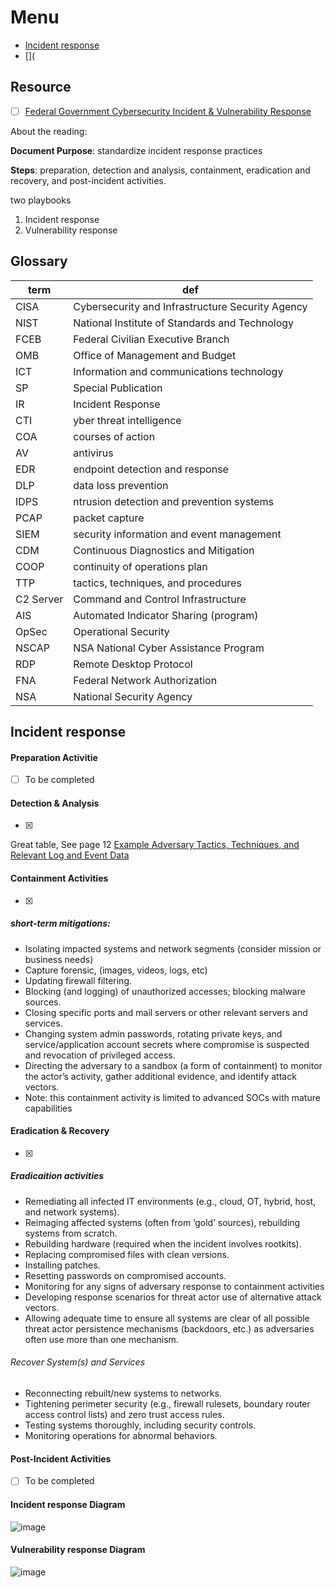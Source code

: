 # Menu 
- [Incident response](#incident-response)
- [](

## Resource
- [ ] [Federal Government Cybersecurity Incident & Vulnerability Response](https://www.cisa.gov/sites/default/files/2024-03/Federal_Government_Cybersecurity_Incident_and_Vulnerability_Response_Playbooks_508C.pdf)

About the reading:

__Document Purpose__: standardize incident response practices

__Steps__: preparation, detection and analysis, containment, eradication and recovery, and post-incident activities.

two playbooks
1. Incident response
2. Vulnerability response


## Glossary
|term|def|
|-|---|
| CISA |Cybersecurity and Infrastructure Security Agency|
| NIST | National Institute of Standards and Technology|
| FCEB |  Federal Civilian Executive Branch|
|OMB|Office of Management and Budget |
|ICT|Information and communications technology |
| SP | Special Publication|
| IR | Incident Response |
| CTI | yber threat intelligence |
| COA | courses of action |
| AV | antivirus |
| EDR |endpoint detection and response|
| DLP | data loss prevention|
| IDPS | ntrusion detection and prevention systems|
| PCAP | packet capture|
| SIEM | security information and event management |
| CDM | Continuous Diagnostics and Mitigation|
| COOP| continuity of operations plan|
| TTP| tactics, techniques, and procedures|
| C2 Server | Command and Control Infrastructure|
| AIS| Automated Indicator Sharing (program) |
|OpSec |Operational Security |
|NSCAP | NSA National Cyber Assistance Program |
|RDP| Remote Desktop Protocol | 
|FNA| Federal Network Authorization |
| NSA |National Security Agency|




## Incident response
####  Preparation Activitie
- [ ] To be completed

#### Detection & Analysis
- [x]
Great table, See page 12 [Example Adversary Tactics, Techniques, and Relevant Log and Event Data](https://www.cisa.gov/sites/default/files/2024-03/Federal_Government_Cybersecurity_Incident_and_Vulnerability_Response_Playbooks_508C.pdf)
#### Containment Activities
- [x]
##### short-term mitigations:
- Isolating impacted systems and network segments (consider mission or business needs)
- Capture forensic, (images, videos, logs, etc)
- Updating firewall filtering.
- Blocking (and logging) of unauthorized accesses; blocking malware sources.
- Closing specific ports and mail servers or other relevant servers and services.
- Changing system admin passwords, rotating private keys, and service/application account secrets where compromise is suspected and revocation of privileged access.
- Directing the adversary to a sandbox (a form of containment) to monitor the actor’s activity, gather additional evidence, and identify attack vectors.
- Note: this containment activity is limited to advanced SOCs with mature capabilities

#### Eradication & Recovery
- [x]
##### Eradicaition activities
- Remediating all infected IT environments (e.g., cloud, OT, hybrid, host, and network systems).
- Reimaging affected systems (often from ‘gold’ sources), rebuilding systems from scratch.
- Rebuilding hardware (required when the incident involves rootkits).
- Replacing compromised files with clean versions.
- Installing patches.
- Resetting passwords on compromised accounts.
- Monitoring for any signs of adversary response to containment activities
- Developing response scenarios for threat actor use of alternative attack vectors.
- Allowing adequate time to ensure all systems are clear of all possible threat actor persistence mechanisms (backdoors, etc.) as adversaries often use more than one mechanism.

###### Recover System(s) and Services
- Reconnecting rebuilt/new systems to networks.
- Tightening perimeter security (e.g., firewall rulesets, boundary router access control lists) and zero trust access rules.
- Testing systems thoroughly, including security controls.
- Monitoring operations for abnormal behaviors.

#### Post-Incident Activities
- [ ] To be completed

#### Incident response Diagram
![image](https://github.com/user-attachments/assets/379dfe5d-c951-4619-9ea5-abb396618bec)

#### Vulnerability response Diagram
![image](https://github.com/user-attachments/assets/c54d42f4-a71f-41eb-b724-eeaff317c258)
